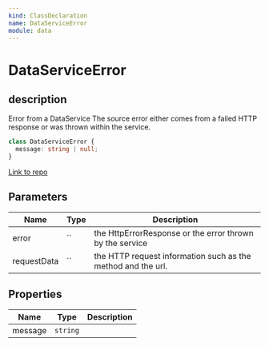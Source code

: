 ```yaml
---
kind: ClassDeclaration
name: DataServiceError
module: data
---
```


# DataServiceError

## description

Error from a DataService
The source error either comes from a failed HTTP response or was thrown within the service.

```ts
class DataServiceError {
  message: string | null;
}
```

[Link to repo](https://github.com/ngrx/platform/blob/master/modules/data/src/dataservices/data-service-error.ts#L12-L18)

## Parameters

| Name        | Type | Description                                                  |
| ----------- | ---- | ------------------------------------------------------------ |
| error       | ``   | the HttpErrorResponse or the error thrown by the service     |
| requestData | ``   | the HTTP request information such as the method and the url. |

## Properties

| Name    | Type     | Description |
| ------- | -------- | ----------- |
| message | `string` |             |
